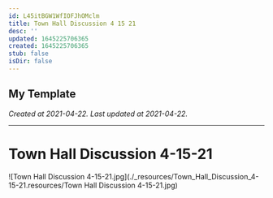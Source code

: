 ```yaml
---
id: L45itBGW1WfIOFJhOMclm
title: Town Hall Discussion 4 15 21
desc: ''
updated: 1645225706365
created: 1645225706365
stub: false
isDir: false
---
```

My Template
---

_Created at 2021-04-22._
_Last updated at 2021-04-22._




---

# Town Hall Discussion 4-15-21


![Town Hall Discussion 4-15-21.jpg](./_resources/Town_Hall_Discussion_4-15-21.resources/Town Hall Discussion 4-15-21.jpg)

